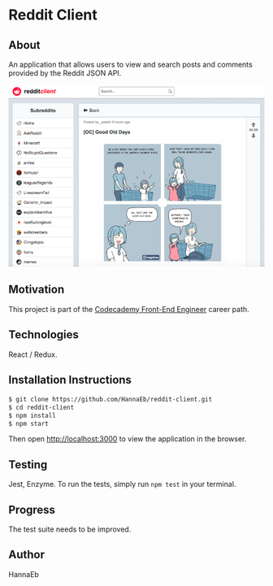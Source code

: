 # Reddit Client

## About

An application that allows users to view and search posts and comments provided by the Reddit JSON API.

![](public/screenshot.png)


## Motivation

This project is part of the [Codecademy Front-End Engineer](https://www.codecademy.com/learn/paths/front-end-engineer-career-path) career path.


## Technologies

React / Redux.


## Installation Instructions

```
$ git clone https://github.com/HannaEb/reddit-client.git
$ cd reddit-client
$ npm install
$ npm start
```

Then open [http://localhost:3000](http://localhost:3000) to view the application in the browser.


## Testing

Jest, Enzyme. To run the tests, simply run `npm test` in your terminal.


## Progress

The test suite needs to be improved.


## Author

HannaEb
